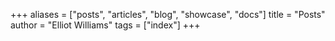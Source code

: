 +++
aliases = ["posts", "articles", "blog", "showcase", "docs"]
title = "Posts"
author = "Elliot Williams"
tags = ["index"]
+++